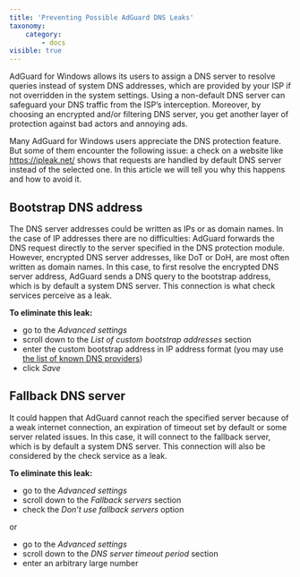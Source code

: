 ```yaml
---
title: 'Preventing Possible AdGuard DNS Leaks'
taxonomy:
    category:
        - docs
visible: true
---
```

AdGuard for Windows allows its users to assign a DNS server to resolve queries instead of system DNS addresses, which are provided by your ISP if not overridden in the system settings. Using a non-default DNS server can safeguard your DNS traffic from the ISP’s interception. Moreover, by choosing an encrypted and/or filtering DNS server, you get another layer of protection against bad actors and annoying ads.

Many AdGuard for Windows users appreciate the DNS protection feature. But some of them encounter the following issue: a check on a website like https://ipleak.net/ shows that requests are handled by default DNS server instead of the selected one. In this article we will tell you why this happens and how to avoid it.

## Bootstrap DNS address

The DNS server addresses could be written as IPs or as domain names. 
In the case of IP addresses there are no difficulties: AdGuard forwards the DNS request directly to the server specified in the DNS protection module. However, encrypted DNS server addresses, like DoT or DoH, are most often written as domain names. In this case, to first resolve the encrypted DNS server address, AdGuard sends a DNS query to the bootstrap address, which is by default a system DNS server. This connection is what check services perceive as a leak.

**To eliminate this leak:**

* go to the *Advanced settings* 
* scroll down to the *List of custom bootstrap addresses* section
* enter the custom bootstrap address in IP address format (you may use [the list of known DNS providers](https://adguard-dns.io/kb/general/dns-providers))
* click *Save*

## Fallback DNS server

It could happen that AdGuard cannot reach the specified server because of a weak internet connection, an expiration of timeout set by default or some server related issues. In this case, it will connect to the fallback server, which is by default a system DNS server. This connection will also be considered by the check service as a leak. 

**To eliminate this leak:**

* go to the *Advanced settings* 
* scroll down to the *Fallback servers* section
* check the *Don’t use fallback servers* option

or

* go to the *Advanced settings* 
* scroll down to the *DNS server timeout period* section
* enter an arbitrary large number 

